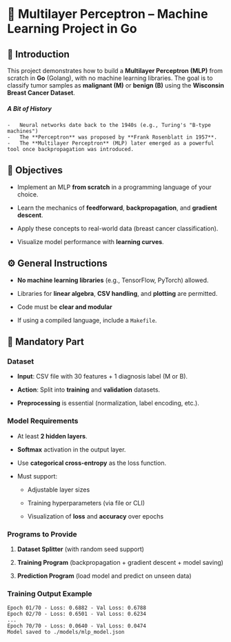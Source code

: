 # 🧠 Multilayer Perceptron – Machine Learning Project in Go


## 🧠 Introduction

This project demonstrates how to build a **Multilayer Perceptron (MLP)** from scratch in **Go** (Golang), with no machine learning libraries. The goal is to classify tumor samples as **malignant (M)** or **benign (B)** using the **Wisconsin Breast Cancer Dataset**.

##### A Bit of History
	-   Neural networks date back to the 1940s (e.g., Turing's "B-type machines")
	-   The **Perceptron** was proposed by **Frank Rosenblatt in 1957**.
    -   The **Multilayer Perceptron** (MLP) later emerged as a powerful tool once backpropagation was introduced.

## 🎯 Objectives

-   Implement an MLP **from scratch** in a programming language of your choice.
    
-   Learn the mechanics of **feedforward**, **backpropagation**, and **gradient descent**.
    
-   Apply these concepts to real-world data (breast cancer classification).
    
-   Visualize model performance with **learning curves**.


## ⚙️ General Instructions

-   **No machine learning libraries** (e.g., TensorFlow, PyTorch) allowed.
    
-   Libraries for **linear algebra**, **CSV handling**, and **plotting** are permitted.
    
-   Code must be **clear and modular**
    
-   If using a compiled language, include a `Makefile`.

## 🚧 Mandatory Part

### Dataset

-   **Input**: CSV file with 30 features + 1 diagnosis label (M or B).
    
-   **Action**: Split into **training** and **validation** datasets.
    
-   **Preprocessing** is essential (normalization, label encoding, etc.).

### Model Requirements

-   At least **2 hidden layers**.
    
-   **Softmax** activation in the output layer.
    
-   Use **categorical cross-entropy** as the loss function.
    
-   Must support:
    
    -   Adjustable layer sizes
        
    -   Training hyperparameters (via file or CLI)
        
    -   Visualization of **loss** and **accuracy** over epochs
        

### Programs to Provide

1.  **Dataset Splitter** (with random seed support)
    
2.  **Training Program** (backpropagation + gradient descent + model saving)
    
3.  **Prediction Program** (load model and predict on unseen data)

### Training Output Example
```
Epoch 01/70 - Loss: 0.6882 - Val Loss: 0.6788
Epoch 02/70 - Loss: 0.6501 - Val Loss: 0.6234
...
Epoch 70/70 - Loss: 0.0640 - Val Loss: 0.0474
Model saved to ./models/mlp_model.json
```
